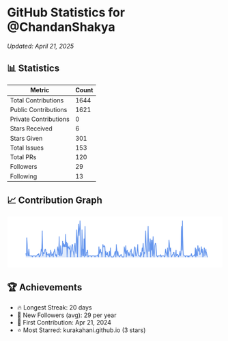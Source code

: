 # GitHub Statistics for @ChandanShakya
*Updated: April 21, 2025*

## 📊 Statistics
| Metric | Count |
|--------|--------|
| Total Contributions | 1644 |
| Public Contributions | 1621 |
| Private Contributions | 0 |
| Stars Received | 6 |
| Stars Given | 301 |
| Total Issues | 153 |
| Total PRs | 120 |
| Followers | 29 |
| Following | 13 |

## 📈 Contribution Graph

![Contribution Graph](./contribution_graph.png)

## 🏆 Achievements

- 🔥 Longest Streak: 20 days
- 👥 New Followers (avg): 29 per year
- 📅 First Contribution: Apr 21, 2024
- ⭐ Most Starred: kurakahani.github.io (3 stars)
